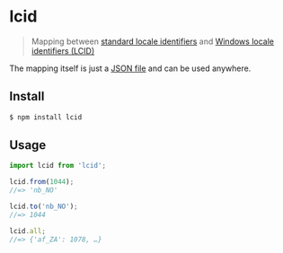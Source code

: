 # lcid

> Mapping between [standard locale identifiers](https://en.wikipedia.org/wiki/Locale_(computer_software)) and [Windows locale identifiers (LCID)](https://en.wikipedia.org/wiki/Locale#Specifics_for_Microsoft_platforms)

The mapping itself is just a [JSON file](lcid.json) and can be used anywhere.

## Install

```sh
$ npm install lcid
```

## Usage

```js
import lcid from 'lcid';

lcid.from(1044);
//=> 'nb_NO'

lcid.to('nb_NO');
//=> 1044

lcid.all;
//=> {'af_ZA': 1078, …}
```
